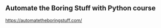 ## Automate the Boring Stuff with Python course
[https://automatetheboringstuff.com/ ](https://automatetheboringstuff.com/)